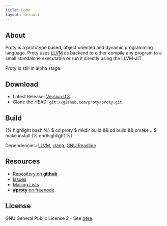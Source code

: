 ```yaml
---
title: Home
layout: default
---
```


## About

Proty is a prototype based, object oriented and dynamic programming
language. Proty uses [LLVM](http://llvm.org) as backend to either
compile any program to a small standalone executable or run it
directly using the LLVM-JIT.

Proty is still in alpha stage.

## Download

- Latest Release: [Version 0.3](http://ftp.proty.cc/proty/proty-0.3.tar.gz)
- Clone the HEAD: `git://github.com/proty/proty.git`

## Build

{% highlight bash %}
$ cd proty
$ mkdir build && cd build && cmake ..
$ make install
{% endhighlight %}

Dependencies: [LLVM](http://llvm.org), [clang](http://clang.llvm.org), [GNU Readline](http://www.gnu.org/software/readline/)

## Resources

- [Repository on **github**](https://github.com/proty/proty)
- [Issues](https://github.com/proty/proty/issues)
- [Mailing Lists](http://mail.proty.cc)
- [**#proty** on freenode](irc://chat.freenode.net/%23proty)

## License

GNU General Public License 3 - See [here](/license/).
